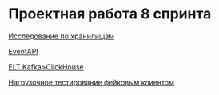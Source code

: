 # Проектная работа 8 спринта

[Исследование по хранилищам](research/readme_research.txt)

[EventAPI](api_app/readme.md)

[ELT Kafka>ClickHouse ](etl/src/README.md)

[Нагрузочное тестирование фейковым клиентом](fake_client/readme.md)

